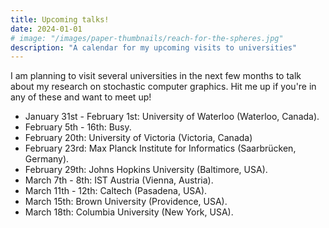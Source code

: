 ```yaml
---
title: Upcoming talks!
date: 2024-01-01
# image: "/images/paper-thumbnails/reach-for-the-spheres.jpg"
description: "A calendar for my upcoming visits to universities"
---
```


I am planning to visit several universities in the next few months to talk about my research on stochastic computer graphics. Hit me up if you're in any of these and want to meet up!

- January 31st - February 1st: University of Waterloo (Waterloo, Canada).
- February 5th - 16th: Busy.
- February 20th: University of Victoria (Victoria, Canada)
- February 23rd: Max Planck Institute for Informatics (Saarbrücken, Germany).
- February 29th: Johns Hopkins University (Baltimore, USA).
- March 7th - 8th: IST Austria (Vienna, Austria).
- March 11th - 12th: Caltech (Pasadena, USA).
- March 15th: Brown University (Providence, USA).
- March 18th: Columbia University (New York, USA).